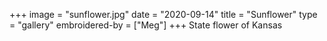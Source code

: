 +++
image = "sunflower.jpg"
date = "2020-09-14"
title = "Sunflower"
type = "gallery"
embroidered-by = ["Meg"]
+++
State flower of Kansas